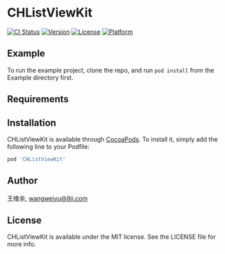 # CHListViewKit

[![CI Status](https://img.shields.io/travis/王维余/CHListViewKit.svg?style=flat)](https://travis-ci.org/王维余/CHListViewKit)
[![Version](https://img.shields.io/cocoapods/v/CHListViewKit.svg?style=flat)](https://cocoapods.org/pods/CHListViewKit)
[![License](https://img.shields.io/cocoapods/l/CHListViewKit.svg?style=flat)](https://cocoapods.org/pods/CHListViewKit)
[![Platform](https://img.shields.io/cocoapods/p/CHListViewKit.svg?style=flat)](https://cocoapods.org/pods/CHListViewKit)

## Example

To run the example project, clone the repo, and run `pod install` from the Example directory first.

## Requirements

## Installation

CHListViewKit is available through [CocoaPods](https://cocoapods.org). To install
it, simply add the following line to your Podfile:

```ruby
pod 'CHListViewKit'
```

## Author

王维余, wangweiyu@9ji.com

## License

CHListViewKit is available under the MIT license. See the LICENSE file for more info.
